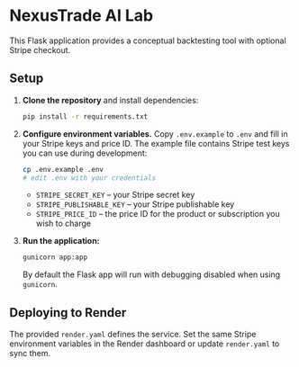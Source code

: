 # NexusTrade AI Lab

This Flask application provides a conceptual backtesting tool with optional Stripe checkout.

## Setup

1. **Clone the repository** and install dependencies:
   ```bash
   pip install -r requirements.txt
   ```

2. **Configure environment variables.** Copy `.env.example` to `.env` and fill in your Stripe keys and price ID. The example file contains Stripe test keys you can use during development:
   ```bash
   cp .env.example .env
   # edit .env with your credentials
   ```

   - `STRIPE_SECRET_KEY` – your Stripe secret key
   - `STRIPE_PUBLISHABLE_KEY` – your Stripe publishable key
   - `STRIPE_PRICE_ID` – the price ID for the product or subscription you wish to charge

3. **Run the application:**
   ```bash
   gunicorn app:app
   ```

   By default the Flask app will run with debugging disabled when using `gunicorn`.

## Deploying to Render

The provided `render.yaml` defines the service. Set the same Stripe environment variables in the Render dashboard or update `render.yaml` to sync them.
